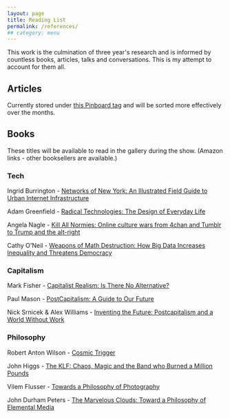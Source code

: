 ```yaml
---
layout: page
title: Reading List
permalink: /references/
## category: menu
---
```


This work is the culmination of three year's research and is informed by countless books, articles, talks and conversations. This is my attempt to account for them all. 

## Articles

Currently stored under [this Pinboard tag](https://pinboard.in/u:peteashton/t:ifh/) and will be sorted more effectively over the months. 

## Books

These titles will be available to read in the gallery during the show. (Amazon links - other booksellers are available.)

### Tech

Ingrid Burrington - [Networks of New York: An Illustrated Field Guide to Urban Internet Infrastructure](http://amzn.to/2tCcPU7)

Adam Greenfield - [Radical Technologies: The Design of Everyday Life](http://amzn.to/2tCoSR2)

Angela Nagle - [Kill All Normies: Online culture wars from 4chan and Tumblr to Trump and the alt-right](http://amzn.to/2uyXCY0)

Cathy O'Neil - [Weapons of Math Destruction: How Big Data Increases Inequality and Threatens Democracy](http://amzn.to/2tCyLyn)


### Capitalism

Mark Fisher - [Capitalist Realism: Is There No Alternative?](http://amzn.to/2txYgpg)

Paul Mason - [PostCapitalism: A Guide to Our Future](http://amzn.to/2tCMdSF)

Nick Srnicek & Alex Williams - [Inventing the Future: Postcapitalism and a World Without Work](http://amzn.to/2tn3bt3)

### Philosophy 

Robert Anton Wilson - [Cosmic Trigger](http://amzn.to/2tmium5)

John Higgs - [The KLF: Chaos, Magic and the Band who Burned a Million Pounds](http://amzn.to/2uvLfMH)

Vilem Flusser - [Towards a Philosophy of Photography](http://amzn.to/2uF8DI4)

John Durham Peters - [The Marvelous Clouds: Toward a Philosophy of Elemental Media](http://amzn.to/2uziONx)

